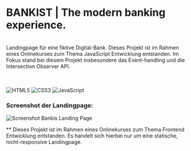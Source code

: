 # BANKIST | The modern banking experience.
<br>
Landingpage für eine fiktive Digital-Bank. Dieses Projekt ist im Rahmen eines Onlinekurses zum Thema JavaScript Entwicklung entstanden. Im Fokus stand bei diesem Projekt insbesondere das Event-handling und die Intersection Observer API.
<br>
<br>
<br>

![HTML5](https://img.shields.io/badge/html5-%23E34F26.svg?style=for-the-badge&logo=html5&logoColor=white)
![CSS3](https://img.shields.io/badge/css3-%231572B6.svg?style=for-the-badge&logo=css3&logoColor=white)
![JavaScript](https://img.shields.io/badge/javascript-%23323330.svg?style=for-the-badge&logo=javascript&logoColor=%23F7DF1E)

### Screenshot der Landingpage:

![Screenshot Bankis Landing Page](https://github.com/user-attachments/assets/241717fc-06d9-4d65-83e6-d56256a9e212)

** Dieses Projekt ist im Rahmen eines Onlinekurses zum Thema Frontend Entwicklung entstanden. Es handelt sich hierbei nur um eine statische, nicht-responsive Landingpage.
